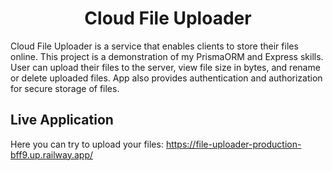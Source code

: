 <h1 align="center"> Cloud File Uploader </h1>

<p aling="center">
  Cloud File Uploader is a service that enables clients to store their files online. This project is a demonstration of my PrismaORM and Express skills. User can upload their files to the server, view file size in bytes, and rename or delete uploaded files. App also provides authentication and authorization for secure storage of files.
</p>

## Live Application
Here you can try to upload your files: <a>https://file-uploader-production-bff9.up.railway.app/</a> 

